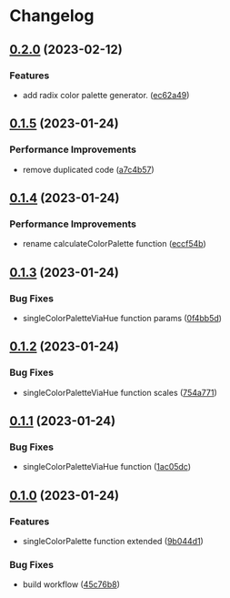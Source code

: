 # Changelog

## [0.2.0](https://github.com/riccox/colorify-js/compare/v0.1.5...v0.2.0) (2023-02-12)


### Features

* add radix color palette generator. ([ec62a49](https://github.com/riccox/colorify-js/commit/ec62a4953cef72904301a1feceda037127ee6010))

## [0.1.5](https://github.com/riccox/colorify-js/compare/v0.1.4...v0.1.5) (2023-01-24)


### Performance Improvements

* remove duplicated code ([a7c4b57](https://github.com/riccox/colorify-js/commit/a7c4b57f60c118d7c6f55df02c0eaf8d522eca88))

## [0.1.4](https://github.com/riccox/colorify-js/compare/v0.1.3...v0.1.4) (2023-01-24)


### Performance Improvements

* rename calculateColorPalette function ([eccf54b](https://github.com/riccox/colorify-js/commit/eccf54b71479e2c22ab90247d8e0760d69058333))

## [0.1.3](https://github.com/riccox/colorify-js/compare/v0.1.2...v0.1.3) (2023-01-24)


### Bug Fixes

* singleColorPaletteViaHue function params ([0f4bb5d](https://github.com/riccox/colorify-js/commit/0f4bb5d486a9d896a4da611b5ab467b0e830c004))

## [0.1.2](https://github.com/riccox/colorify-js/compare/v0.1.1...v0.1.2) (2023-01-24)


### Bug Fixes

* singleColorPaletteViaHue function scales ([754a771](https://github.com/riccox/colorify-js/commit/754a771f353fa9735853d1edc8aebd8945eac518))

## [0.1.1](https://github.com/riccox/colorify-js/compare/v0.1.0...v0.1.1) (2023-01-24)


### Bug Fixes

* singleColorPaletteViaHue function ([1ac05dc](https://github.com/riccox/colorify-js/commit/1ac05dcf222b4527467200d3221429add7c721b2))

## [0.1.0](https://github.com/riccox/colorify-js/compare/v0.0.3...v0.1.0) (2023-01-24)


### Features

* singleColorPalette function extended ([9b044d1](https://github.com/riccox/colorify-js/commit/9b044d1786b054a87346650a5a338a301ed474bc))


### Bug Fixes

* build workflow ([45c76b8](https://github.com/riccox/colorify-js/commit/45c76b8c11887de0dc15935dc1547f868f74d369))
